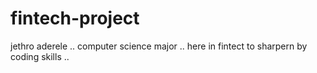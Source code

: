# fintech-project
jethro aderele
..
computer science major 
..
here in fintect to sharpern by coding skills 
..




